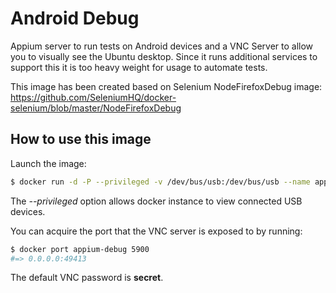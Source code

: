Android Debug
=============

Appium server to run tests on Android devices and a VNC Server to allow you to visually see the Ubuntu desktop.
Since it runs additional services to support this it is too heavy weight for usage to automate tests.

This image has been created based on Selenium NodeFirefoxDebug image: 
https://github.com/SeleniumHQ/docker-selenium/blob/master/NodeFirefoxDebug

How to use this image
---------------------

Launch the image:

``` bash
$ docker run -d -P --privileged -v /dev/bus/usb:/dev/bus/usb --name appium-debug rgonalo/appium-debug
```

The *--privileged* option allows docker instance to view connected USB devices.

You can acquire the port that the VNC server is exposed to by running:

``` bash
$ docker port appium-debug 5900
#=> 0.0.0.0:49413
```

The default VNC password is __secret__.
